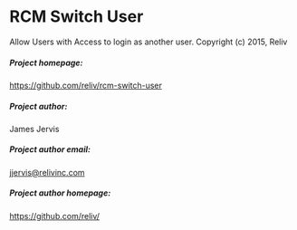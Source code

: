 RCM Switch User
====================

Allow Users with Access to login as another user.
Copyright (c) 2015, Reliv

##### Project homepage: #####
https://github.com/reliv/rcm-switch-user

##### Project author: #####
James Jervis

##### Project author email: #####
jjervis@relivinc.com

##### Project author homepage: #####
https://github.com/reliv/

